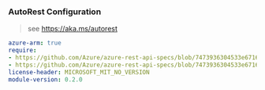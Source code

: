 ### AutoRest Configuration

> see https://aka.ms/autorest

``` yaml
azure-arm: true
require:
- https://github.com/Azure/azure-rest-api-specs/blob/7473936304533e6716fc4563401bf265dda4cb64/specification/connectedvmware/resource-manager/readme.md
- https://github.com/Azure/azure-rest-api-specs/blob/7473936304533e6716fc4563401bf265dda4cb64/specification/connectedvmware/resource-manager/readme.go.md
license-header: MICROSOFT_MIT_NO_VERSION
module-version: 0.2.0

```